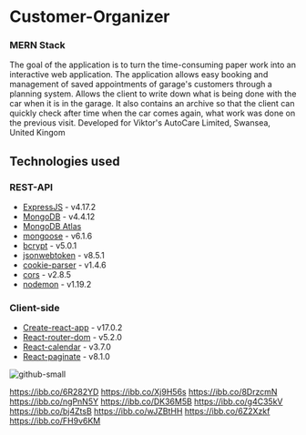 # Customer-Organizer

### MERN Stack

The goal of the application is to turn the time-consuming paper
work into an interactive web application. The application allows easy
booking and management of saved appointments of garage's
customers through a planning system. Allows the client to write
down what is being done with the car when it is in the garage. It also
contains an archive so that the client can quickly check after time
when the car comes again, what work was done on the previous visit. 
Developed for Viktor's AutoCare Limited, Swansea, United Kingom

## Technologies used
### REST-API
- [ExpressJS](https://expressjs.com/) - v4.17.2
- [MongoDB](https://www.mongodb.com/) - v4.4.12
- [MongoDB Atlas](https://www.mongodb.com/cloud/atlas)
- [mongoose](https://mongoosejs.com/) - v6.1.6
- [bcrypt](https://github.com/kelektiv/node.bcrypt.js#readme) - v5.0.1
- [jsonwebtoken](https://jwt.io/) - v8.5.1
- [cookie-parser](https://github.com/expressjs/cookie-parser#readme) - v1.4.6
- [cors](https://github.com/expressjs/cors#readme) - v2.8.5
- [nodemon](https://nodemon.io/) - v1.19.2

### Client-side
- [Create-react-app](https://reactjs.org/docs/create-a-new-react-app.html) - v17.0.2
- [React-router-dom](https://github.com/ReactTraining/react-router#readme) - v5.2.0
- [React-calendar](https://github.com/wojtekmaj/react-calendar/blob/main/README.md) - v3.7.0
- [React-paginate](https://github.com/AdeleD/react-paginate/blob/master/README.md) - v8.1.0


![github-small](https://i.ibb.co/mCm0mJh/image.png)

https://ibb.co/6R282YD
https://ibb.co/Xj9H56s
https://ibb.co/8DrzcmN
https://ibb.co/ngPnN5Y
https://ibb.co/DK36M5B
https://ibb.co/g4C35kV
https://ibb.co/bj4ZtsB
https://ibb.co/wJZBtHH
https://ibb.co/6Z2Xzkf
https://ibb.co/FH9v6KM
